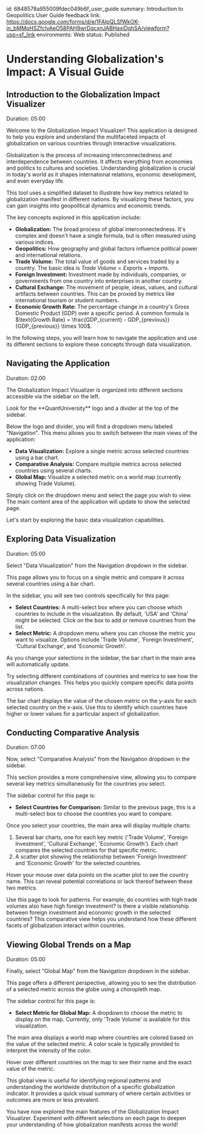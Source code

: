 id: 6848578a955009fdec049b6f_user_guide
summary: Introduction to Geopolitics User Guide
feedback link: https://docs.google.com/forms/d/e/1FAIpQLSfWkOK-in_bMMoHSZfcIvAeO58PAH9wrDqcxnJABHaxiDqhSA/viewform?usp=sf_link
environments: Web
status: Published
# Understanding Globalization's Impact: A Visual Guide

## Introduction to the Globalization Impact Visualizer
Duration: 05:00

Welcome to the Globalization Impact Visualizer! This application is designed to help you explore and understand the multifaceted impacts of globalization on various countries through interactive visualizations.

Globalization is the process of increasing interconnectedness and interdependence between countries. It affects everything from economies and politics to cultures and societies. Understanding globalization is crucial in today's world as it shapes international relations, economic development, and even everyday life.

This tool uses a simplified dataset to illustrate how key metrics related to globalization manifest in different nations. By visualizing these factors, you can gain insights into geopolitical dynamics and economic trends.

The key concepts explored in this application include:

*   <b>Globalization:</b> The broad process of global interconnectedness. It's complex and doesn't have a single formula, but is often measured using various indices.
*   <b>Geopolitics:</b> How geography and global factors influence political power and international relations.
*   <b>Trade Volume:</b> The total value of goods and services traded by a country. The basic idea is $Trade\ Volume = Exports + Imports$.
*   <b>Foreign Investment:</b> Investment made by individuals, companies, or governments from one country into enterprises in another country.
*   <b>Cultural Exchange:</b> The movement of people, ideas, values, and cultural artifacts between countries. This can be proxied by metrics like international tourism or student numbers.
*   <b>Economic Growth Rate:</b> The percentage change in a country's Gross Domestic Product (GDP) over a specific period. A common formula is $\text{Growth Rate} = \frac{GDP_{current} - GDP_{previous}}{GDP_{previous}} \times 100$.

In the following steps, you will learn how to navigate the application and use its different sections to explore these concepts through data visualization.

## Navigating the Application
Duration: 02:00

The Globalization Impact Visualizer is organized into different sections accessible via the sidebar on the left.

<aside class="positive">
Look for the **QuantUniversity** logo and a divider at the top of the sidebar.
</aside>

Below the logo and divider, you will find a dropdown menu labeled "Navigation". This menu allows you to switch between the main views of the application:

*   <b>Data Visualization:</b> Explore a single metric across selected countries using a bar chart.
*   <b>Comparative Analysis:</b> Compare multiple metrics across selected countries using several charts.
*   <b>Global Map:</b> Visualize a selected metric on a world map (currently showing Trade Volume).

Simply click on the dropdown menu and select the page you wish to view. The main content area of the application will update to show the selected page.

Let's start by exploring the basic data visualization capabilities.

## Exploring Data Visualization
Duration: 05:00

Select "Data Visualization" from the Navigation dropdown in the sidebar.

This page allows you to focus on a single metric and compare it across several countries using a bar chart.

In the sidebar, you will see two controls specifically for this page:

*   <b>Select Countries:</b> A multi-select box where you can choose which countries to include in the visualization. By default, 'USA' and 'China' might be selected. Click on the box to add or remove countries from the list.
*   <b>Select Metric:</b> A dropdown menu where you can choose the metric you want to visualize. Options include 'Trade Volume', 'Foreign Investment', 'Cultural Exchange', and 'Economic Growth'.

As you change your selections in the sidebar, the bar chart in the main area will automatically update.

<aside class="positive">
Try selecting different combinations of countries and metrics to see how the visualization changes. This helps you quickly compare specific data points across nations.
</aside>

The bar chart displays the value of the chosen metric on the y-axis for each selected country on the x-axis. Use this to identify which countries have higher or lower values for a particular aspect of globalization.

## Conducting Comparative Analysis
Duration: 07:00

Now, select "Comparative Analysis" from the Navigation dropdown in the sidebar.

This section provides a more comprehensive view, allowing you to compare several key metrics simultaneously for the countries you select.

The sidebar control for this page is:

*   <b>Select Countries for Comparison:</b> Similar to the previous page, this is a multi-select box to choose the countries you want to compare.

Once you select your countries, the main area will display multiple charts:

1.  Several bar charts, one for each key metric ('Trade Volume', 'Foreign Investment', 'Cultural Exchange', 'Economic Growth'). Each chart compares the selected countries for that specific metric.
2.  A scatter plot showing the relationship between 'Foreign Investment' and 'Economic Growth' for the selected countries.

<aside class="positive">
Hover your mouse over data points on the scatter plot to see the country name. This can reveal potential correlations or lack thereof between these two metrics.
</aside>

Use this page to look for patterns. For example, do countries with high trade volumes also have high foreign investment? Is there a visible relationship between foreign investment and economic growth in the selected countries? This comparative view helps you understand how these different facets of globalization interact within countries.

## Viewing Global Trends on a Map
Duration: 05:00

Finally, select "Global Map" from the Navigation dropdown in the sidebar.

This page offers a different perspective, allowing you to see the distribution of a selected metric across the globe using a choropleth map.

The sidebar control for this page is:

*   <b>Select Metric for Global Map:</b> A dropdown to choose the metric to display on the map. Currently, only 'Trade Volume' is available for this visualization.

The main area displays a world map where countries are colored based on the value of the selected metric. A color scale is typically provided to interpret the intensity of the color.

<aside class="positive">
Hover over different countries on the map to see their name and the exact value of the metric.
</aside>

This global view is useful for identifying regional patterns and understanding the worldwide distribution of a specific globalization indicator. It provides a quick visual summary of where certain activities or outcomes are more or less prevalent.

You have now explored the main features of the Globalization Impact Visualizer. Experiment with different selections on each page to deepen your understanding of how globalization manifests across the world!

